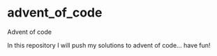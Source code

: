 # advent_of_code
Advent of code

In this repository I will push my solutions to advent of code... have fun!
